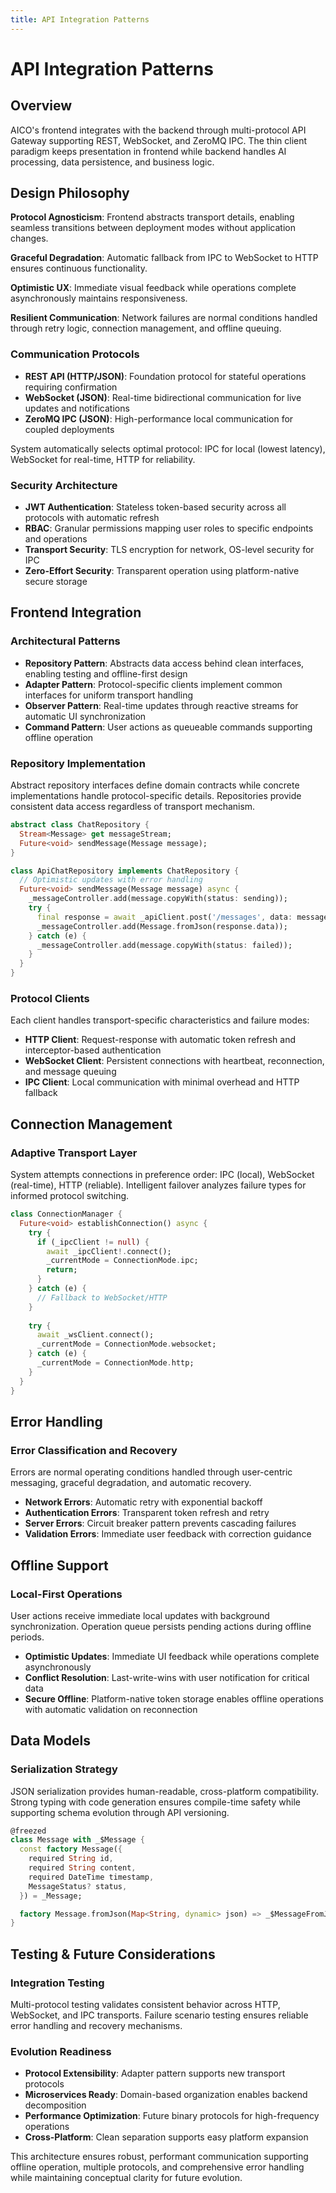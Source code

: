 ```yaml
---
title: API Integration Patterns
---
```


# API Integration Patterns

## Overview

AICO's frontend integrates with the backend through multi-protocol API Gateway supporting REST, WebSocket, and ZeroMQ IPC. The thin client paradigm keeps presentation in frontend while backend handles AI processing, data persistence, and business logic.

## Design Philosophy

**Protocol Agnosticism**: Frontend abstracts transport details, enabling seamless transitions between deployment modes without application changes.

**Graceful Degradation**: Automatic fallback from IPC to WebSocket to HTTP ensures continuous functionality.

**Optimistic UX**: Immediate visual feedback while operations complete asynchronously maintains responsiveness.

**Resilient Communication**: Network failures are normal conditions handled through retry logic, connection management, and offline queuing.

### Communication Protocols

- **REST API (HTTP/JSON)**: Foundation protocol for stateful operations requiring confirmation
- **WebSocket (JSON)**: Real-time bidirectional communication for live updates and notifications  
- **ZeroMQ IPC (JSON)**: High-performance local communication for coupled deployments

System automatically selects optimal protocol: IPC for local (lowest latency), WebSocket for real-time, HTTP for reliability.

### Security Architecture

- **JWT Authentication**: Stateless token-based security across all protocols with automatic refresh
- **RBAC**: Granular permissions mapping user roles to specific endpoints and operations
- **Transport Security**: TLS encryption for network, OS-level security for IPC
- **Zero-Effort Security**: Transparent operation using platform-native secure storage

## Frontend Integration

### Architectural Patterns

- **Repository Pattern**: Abstracts data access behind clean interfaces, enabling testing and offline-first design
- **Adapter Pattern**: Protocol-specific clients implement common interfaces for uniform transport handling
- **Observer Pattern**: Real-time updates through reactive streams for automatic UI synchronization
- **Command Pattern**: User actions as queueable commands supporting offline operation

### Repository Implementation

Abstract repository interfaces define domain contracts while concrete implementations handle protocol-specific details. Repositories provide consistent data access regardless of transport mechanism.

```dart
abstract class ChatRepository {
  Stream<Message> get messageStream;
  Future<void> sendMessage(Message message);
}

class ApiChatRepository implements ChatRepository {
  // Optimistic updates with error handling
  Future<void> sendMessage(Message message) async {
    _messageController.add(message.copyWith(status: sending));
    try {
      final response = await _apiClient.post('/messages', data: message.toJson());
      _messageController.add(Message.fromJson(response.data));
    } catch (e) {
      _messageController.add(message.copyWith(status: failed));
    }
  }
}
```

### Protocol Clients

Each client handles transport-specific characteristics and failure modes:

- **HTTP Client**: Request-response with automatic token refresh and interceptor-based authentication
- **WebSocket Client**: Persistent connections with heartbeat, reconnection, and message queuing
- **IPC Client**: Local communication with minimal overhead and HTTP fallback

## Connection Management

### Adaptive Transport Layer
System attempts connections in preference order: IPC (local), WebSocket (real-time), HTTP (reliable). Intelligent failover analyzes failure types for informed protocol switching.

```dart
class ConnectionManager {
  Future<void> establishConnection() async {
    try {
      if (_ipcClient != null) {
        await _ipcClient!.connect();
        _currentMode = ConnectionMode.ipc;
        return;
      }
    } catch (e) {
      // Fallback to WebSocket/HTTP
    }
    
    try {
      await _wsClient.connect();
      _currentMode = ConnectionMode.websocket;
    } catch (e) {
      _currentMode = ConnectionMode.http;
    }
  }
}
```

## Error Handling

### Error Classification and Recovery
Errors are normal operating conditions handled through user-centric messaging, graceful degradation, and automatic recovery.

- **Network Errors**: Automatic retry with exponential backoff
- **Authentication Errors**: Transparent token refresh and retry
- **Server Errors**: Circuit breaker pattern prevents cascading failures
- **Validation Errors**: Immediate user feedback with correction guidance

## Offline Support

### Local-First Operations
User actions receive immediate local updates with background synchronization. Operation queue persists pending actions during offline periods.

- **Optimistic Updates**: Immediate UI feedback while operations complete asynchronously
- **Conflict Resolution**: Last-write-wins with user notification for critical data
- **Secure Offline**: Platform-native token storage enables offline operations with automatic validation on reconnection

## Data Models

### Serialization Strategy
JSON serialization provides human-readable, cross-platform compatibility. Strong typing with code generation ensures compile-time safety while supporting schema evolution through API versioning.

```dart
@freezed
class Message with _$Message {
  const factory Message({
    required String id,
    required String content,
    required DateTime timestamp,
    MessageStatus? status,
  }) = _Message;

  factory Message.fromJson(Map<String, dynamic> json) => _$MessageFromJson(json);
}
```

## Testing & Future Considerations

### Integration Testing
Multi-protocol testing validates consistent behavior across HTTP, WebSocket, and IPC transports. Failure scenario testing ensures reliable error handling and recovery mechanisms.

### Evolution Readiness
- **Protocol Extensibility**: Adapter pattern supports new transport protocols
- **Microservices Ready**: Domain-based organization enables backend decomposition
- **Performance Optimization**: Future binary protocols for high-frequency operations
- **Cross-Platform**: Clean separation supports easy platform expansion

This architecture ensures robust, performant communication supporting offline operation, multiple protocols, and comprehensive error handling while maintaining conceptual clarity for future evolution.
